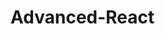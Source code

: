 # Advanced-React

<!--
## Marketing

I love this look and feel: http://wes.io/lxQe
https://www.youtube.com/watch?v=Y0ePh9OxSWo



Descriptions for Images

Nudie Belt

Our accessories are all about genuine leather and denim. Belts, leather wallets cases, denim bags, Knitted hats and scarves in wool or organic cotton. For our leather accessories, we only use vegetable tanned leather. Leather accessories will acquire a patina and become more beautiful the longer you use them.

Triple Black Ultra Boost

Ultraboost is the ultimate running shoe that delivers constant energy returns. The more you run the more energy you bring to your life.

Patagonia Black Hole

The Black Hole Duffle is highly weather-resistant, and protects your gear from rough handling. The U-shaped lid allows quick access to the main compartment, while 2 zippered internal mesh pockets keep small items organized. A padded bottom panel adds structure and helps cushion the load when it gets tossed out of the vehicle or dropped from the pack mule.

Yeti cooler

Keep your brie and bevies chilly. Heavy-duty insulation ensures cold temperatures persist. A self-stopping hinge and Yeti-tough details are durable. Non-slip rubber feet keep your drinks and snacks orderly through whitewater or rough approaches to the picnic site.

Black Vapor Max

With the radically reinvented VaporMax Air cushioning unit, the Nike Air VaporMax not only defies convention, it delivers a sensation that seems to defy gravity.

Naked and Famous Jeans

Naked & Famous Denim uses only the most unique and rare selvedge denim fabrics from Japan, with the best style and fits around. Made in Canada.


Rimowa Suitcase

RIMOWA is one of Europe's leading manufacturers of premium travel and carry-on luggage made of aluminum and polycarbonate.


Canada goose Macmillian

The MacMillan Parka offers active urban style with a quilt-through design and curved hem cut. Canada Goose.

## The North Face Fanorak

This versatile pullover offers wind and rain resistance, and packs into its own stylish fanny-pack-style kangaroo pocket.


Kith Hoodie

Hat

270s

-->


